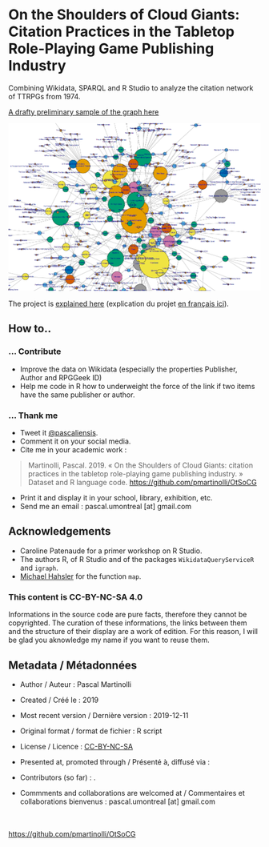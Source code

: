 # On the Shoulders of Cloud Giants: Citation Practices in the Tabletop Role-Playing Game Publishing Industry

Combining Wikidata, SPARQL and R Studio to analyze the citation network of TTRPGs from 1974.

[A drafty preliminary sample of the graph here](https://github.com/pmartinolli/OtSoCG/blob/master/output/Rplot.pdf)

[![OtSoCG snapshot](https://github.com/pmartinolli/OtSoCG/blob/master/data/OtSoCG-snapshot.png)](https://github.com/pmartinolli/OtSoCG/blob/master/output/Rplot.pdf)

The project is [explained here]() (explication du projet [en français ici](https://jdr.hypotheses.org/1163)).


## How to..

### ... Contribute

* Improve the data on Wikidata (especially the properties Publisher, Author and RPGGeek ID)
* Help me code in R how to underweight the force of the link if two items have the same publisher or author.

### ... Thank me

- Tweet it [@pascaliensis](https://twitter.com/Pascaliensis).
- Comment it on your social media.
- Cite me in your academic work : 
> Martinolli, Pascal. 2019. « On the Shoulders of Cloud Giants: citation practices in the tabletop role-playing game publishing industry. » Dataset and R language code. https://github.com/pmartinolli/OtSoCG
- Print it and display it in your school, library, exhibition, etc.
- Send me an email : pascal.umontreal [at] gmail.com

## Acknowledgements 

* Caroline Patenaude for a primer workshop on R Studio.
* The authors R, of R Studio and of the packages `WikidataQueryServiceR` and `igraph`.
* [Michael Hahsler](https://michael.hahsler.net/SMU/ScientificCompR/code/map.R) for the function `map`.


### This content is CC-BY-NC-SA 4.0 

Informations in the source code are pure facts, therefore they cannot be copyrighted. The curation of these informations, the links between them and the structure of their display are a work of edition. For this reason, I will be glad you aknowledge my name if you want to reuse them.

## Metadata / Métadonnées

* Author / Auteur : Pascal Martinolli

* Created / Créé le : 2019

* Most recent version / Dernière version : 2019-12-11

* Original format / format de fichier : R script

* License / Licence : [CC-BY-NC-SA](https://creativecommons.org/licenses/by-nc-sa/4.0/)

* Presented at, promoted through / Présenté à, diffusé via : 

* Contributors (so far) : .

* Commments and collaborations are welcomed at / Commentaires et collaborations bienvenus : pascal.umontreal [at] gmail.com



\
\
https://github.com/pmartinolli/OtSoCG
